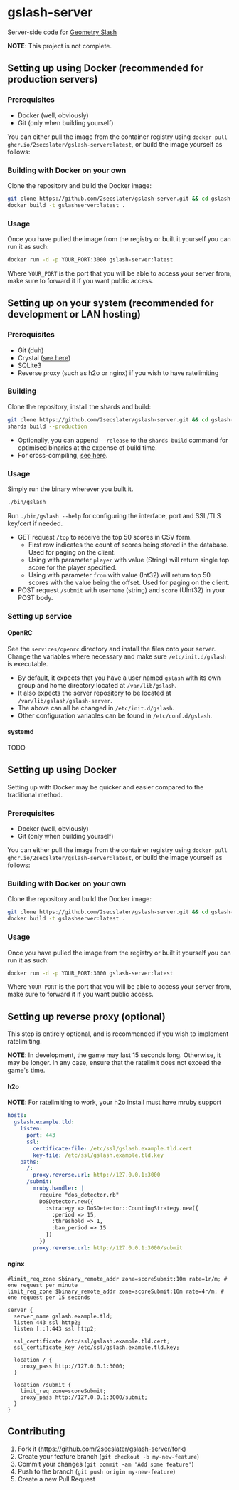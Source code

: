 # gslash-server

Server-side code for [Geometry Slash](https://github.com/peter0x44/geometryslash.git)

**NOTE**: This project is not complete.

## Setting up using Docker (recommended for production servers)

### Prerequisites
* Docker (well, obviously)
* Git (only when building yourself) 

You can either pull the image from the container registry using `docker pull ghcr.io/2secslater/gslash-server:latest`, or build the image yourself as follows:

### Building with Docker on your own

Clone the repository and build the Docker image:
```bash
git clone https://github.com/2secslater/gslash-server.git && cd gslash-server
docker build -t gslashserver:latest .
```
### Usage
Once you have pulled the image from the registry or built it yourself you can run it as such:
```bash
docker run -d -p YOUR_PORT:3000 gslash-server:latest
```
Where `YOUR_PORT` is the port that you will be able to access your server from, make sure to forward it if you want public access.

## Setting up on your system (recommended for development or LAN hosting)

### Prerequisites

* Git (duh)
* Crystal ([see here](https://crystal-lang.org/install/))
* SQLite3
* Reverse proxy (such as h2o or nginx) if you wish to have ratelimiting

### Building

Clone the repository, install the shards and build:

```bash
git clone https://github.com/2secslater/gslash-server.git && cd gslash-server
shards build --production
```

* Optionally, you can append `--release` to the `shards build` command for optimised binaries at the expense of build time.
* For cross-compiling, [see here](https://crystal-lang.org/reference/syntax_and_semantics/cross-compilation.html).

### Usage

Simply run the binary wherever you built it.

```bash
./bin/gslash
```

Run `./bin/gslash --help` for configuring the interface, port and SSL/TLS key/cert if needed.

* GET request `/top` to receive the top 50 scores in CSV form.
  * First row indicates the count of scores being stored in the database. Used for paging on the client.
  * Using with parameter `player` with value (String) will return single top score for the player specified.
  * Using with parameter `from` with value (Int32) will return top 50 scores with the value being the offset. Used for paging on the client.
* POST request `/submit` with `username` (string) and `score` (UInt32) in your POST body.

### Setting up service

#### OpenRC

See the `services/openrc` directory and install the files onto your server. Change the variables where necessary and make sure `/etc/init.d/gslash` is executable.

* By default, it expects that you have a user named `gslash` with its own group and home directory located at `/var/lib/gslash`.
* It also expects the server repository to be located at `/var/lib/gslash/gslash-server`.
* The above can all be changed in `/etc/init.d/gslash`.
* Other configuration variables can be found in `/etc/conf.d/gslash`.

#### systemd

TODO

## Setting up using Docker

Setting up with Docker may be quicker and easier compared to the traditional method.

### Prerequisites

* Docker (well, obviously)
* Git (only when building yourself) 

You can either pull the image from the container registry using `docker pull ghcr.io/2secslater/gslash-server:latest`, or build the image yourself as follows:

### Building with Docker on your own

Clone the repository and build the Docker image:
```bash
git clone https://github.com/2secslater/gslash-server.git && cd gslash-server
docker build -t gslashserver:latest .
```
### Usage
Once you have pulled the image from the registry or built it yourself you can run it as such:
```bash
docker run -d -p YOUR_PORT:3000 gslash-server:latest
```
Where `YOUR_PORT` is the port that you will be able to access your server from, make sure to forward it if you want public access.

## Setting up reverse proxy (optional)

This step is entirely optional, and is recommended if you wish to implement ratelimiting.

**NOTE**: In development, the game may last 15 seconds long. Otherwise, it may be longer. In any case, ensure that the ratelimit does not exceed the game's time.

#### h2o

**NOTE**: For ratelimiting to work, your h2o install must have mruby support

```yaml
hosts:
  gslash.example.tld:
    listen:
      port: 443
      ssl:
        certificate-file: /etc/ssl/gslash.example.tld.cert
        key-file: /etc/ssl/gslash.example.tld.key
    paths:
      /:
        proxy.reverse.url: http://127.0.0.1:3000
      /submit:
        mruby.handler: |
          require "dos_detector.rb"
          DoSDetector.new({
            :strategy => DoSDetector::CountingStrategy.new({
              :period => 15,
              :threshold => 1,
              :ban_period => 15
            })
          })
        proxy.reverse.url: http://127.0.0.1:3000/submit
```

#### nginx

```nginx
#limit_req_zone $binary_remote_addr zone=scoreSubmit:10m rate=1r/m; # one request per minute
limit_req_zone $binary_remote_addr zone=scoreSubmit:10m rate=4r/m; # one request per 15 seconds

server {
  server_name gslash.example.tld;
  listen 443 ssl http2;
  listen [::]:443 ssl http2;
  
  ssl_certificate /etc/ssl/gslash.example.tld.cert;
  ssl_certificate_key /etc/ssl/gslash.example.tld.key;

  location / {
    proxy_pass http://127.0.0.1:3000;
  }

  location /submit {
    limit_req zone=scoreSubmit;
    proxy_pass http://127.0.0.1:3000/submit;
  }
}
```

## Contributing

1. Fork it (<https://github.com/2secslater/gslash-server/fork>)
2. Create your feature branch (`git checkout -b my-new-feature`)
3. Commit your changes (`git commit -am 'Add some feature'`)
4. Push to the branch (`git push origin my-new-feature`)
5. Create a new Pull Request
